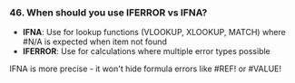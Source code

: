 ### 46. **When should you use IFERROR vs IFNA?**

- **IFNA**: Use for lookup functions (VLOOKUP, XLOOKUP, MATCH) where #N/A is expected when item not found
- **IFERROR**: Use for calculations where multiple error types possible

IFNA is more precise - it won't hide formula errors like #REF! or #VALUE!
